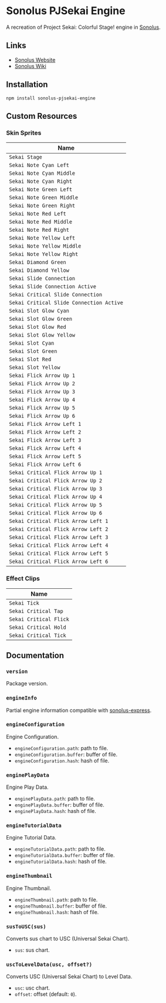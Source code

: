 # Sonolus PJSekai Engine

A recreation of Project Sekai: Colorful Stage! engine in [Sonolus](https://sonolus.com).

## Links

-   [Sonolus Website](https://sonolus.com)
-   [Sonolus Wiki](https://github.com/NonSpicyBurrito/sonolus-wiki)

## Installation

```
npm install sonolus-pjsekai-engine
```

## Custom Resources

### Skin Sprites

| Name                                     |
| ---------------------------------------- |
| `Sekai Stage`                            |
| `Sekai Note Cyan Left`                   |
| `Sekai Note Cyan Middle`                 |
| `Sekai Note Cyan Right`                  |
| `Sekai Note Green Left`                  |
| `Sekai Note Green Middle`                |
| `Sekai Note Green Right`                 |
| `Sekai Note Red Left`                    |
| `Sekai Note Red Middle`                  |
| `Sekai Note Red Right`                   |
| `Sekai Note Yellow Left`                 |
| `Sekai Note Yellow Middle`               |
| `Sekai Note Yellow Right`                |
| `Sekai Diamond Green`                    |
| `Sekai Diamond Yellow`                   |
| `Sekai Slide Connection`                 |
| `Sekai Slide Connection Active`          |
| `Sekai Critical Slide Connection`        |
| `Sekai Critical Slide Connection Active` |
| `Sekai Slot Glow Cyan`                   |
| `Sekai Slot Glow Green`                  |
| `Sekai Slot Glow Red`                    |
| `Sekai Slot Glow Yellow`                 |
| `Sekai Slot Cyan`                        |
| `Sekai Slot Green`                       |
| `Sekai Slot Red`                         |
| `Sekai Slot Yellow`                      |
| `Sekai Flick Arrow Up 1`                 |
| `Sekai Flick Arrow Up 2`                 |
| `Sekai Flick Arrow Up 3`                 |
| `Sekai Flick Arrow Up 4`                 |
| `Sekai Flick Arrow Up 5`                 |
| `Sekai Flick Arrow Up 6`                 |
| `Sekai Flick Arrow Left 1`               |
| `Sekai Flick Arrow Left 2`               |
| `Sekai Flick Arrow Left 3`               |
| `Sekai Flick Arrow Left 4`               |
| `Sekai Flick Arrow Left 5`               |
| `Sekai Flick Arrow Left 6`               |
| `Sekai Critical Flick Arrow Up 1`        |
| `Sekai Critical Flick Arrow Up 2`        |
| `Sekai Critical Flick Arrow Up 3`        |
| `Sekai Critical Flick Arrow Up 4`        |
| `Sekai Critical Flick Arrow Up 5`        |
| `Sekai Critical Flick Arrow Up 6`        |
| `Sekai Critical Flick Arrow Left 1`      |
| `Sekai Critical Flick Arrow Left 2`      |
| `Sekai Critical Flick Arrow Left 3`      |
| `Sekai Critical Flick Arrow Left 4`      |
| `Sekai Critical Flick Arrow Left 5`      |
| `Sekai Critical Flick Arrow Left 6`      |

### Effect Clips

| Name                   |
| ---------------------- |
| `Sekai Tick`           |
| `Sekai Critical Tap`   |
| `Sekai Critical Flick` |
| `Sekai Critical Hold`  |
| `Sekai Critical Tick`  |

## Documentation

### `version`

Package version.

### `engineInfo`

Partial engine information compatible with [sonolus-express](https://github.com/NonSpicyBurrito/sonolus-express).

### `engineConfiguration`

Engine Configuration.

-   `engineConfiguration.path`: path to file.
-   `engineConfiguration.buffer`: buffer of file.
-   `engineConfiguration.hash`: hash of file.

### `enginePlayData`

Engine Play Data.

-   `enginePlayData.path`: path to file.
-   `enginePlayData.buffer`: buffer of file.
-   `enginePlayData.hash`: hash of file.

### `engineTutorialData`

Engine Tutorial Data.

-   `engineTutorialData.path`: path to file.
-   `engineTutorialData.buffer`: buffer of file.
-   `engineTutorialData.hash`: hash of file.

### `engineThumbnail`

Engine Thumbnail.

-   `engineThumbnail.path`: path to file.
-   `engineThumbnail.buffer`: buffer of file.
-   `engineThumbnail.hash`: hash of file.

### `susToUSC(sus)`

Converts sus chart to USC (Universal Sekai Chart).

-   `sus`: sus chart.

### `uscToLevelData(usc, offset?)`

Converts USC (Universal Sekai Chart) to Level Data.

-   `usc`: usc chart.
-   `offset`: offset (default: `0`).
